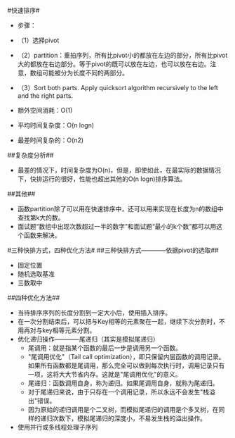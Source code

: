 #快速排序#

*   步骤：
*   （1）选择pivot
*   （2）partition：重拍序列，所有比pivot小的都放在左边的部分，所有比pivot大的都放在右边部分。等于pivot的既可以放在左边，也可以放在右边。注意，数组可能被分为长度不同的两部分。
*   （3）Sort both parts. Apply quicksort algorithm recursively to the left and the right parts.

*   额外空间消耗：O(1)    
*   平均时间复杂度：O(n logn)
*   最差时间复杂的：O(n2)

##复杂度分析##
*   最差的情况下，时间复杂度为O(n)，但是，即使如此，在最实际的数据情况下，快排运行的很好，性能也超出其他的O(n logn)排序算法。

##其他##
*   函数partition除了可以用在快速排序中，还可以用来实现在长度为n的数组中查找第k大的数。
*   面试题“数组中出现次数超过一半的数字”和面试题“最小的k个数”都可以用这个函数来解决。

#三种快排方式，四种优化方法#
##三种快排方式————依据pivot的选取##
*   固定位置
*   随机选取基准
*   三数取中

##四种优化方法##
*   当待排序序列的长度分割到一定大小后，使用插入排序。
*   在一次分割结束后，可以把与Key相等的元素聚在一起，继续下次分割时，不用再对与key相等元素分割。
*   优化递归操作————尾递归（其实是模拟尾递归）
    -   尾调用：就是指某个函数的最后一步是调用另一个函数。
    -   "尾调用优化"（Tail call optimization），即只保留内层函数的调用记录。如果所有函数都是尾调用，那么完全可以做到每次执行时，调用记录只有一项，这将大大节省内存。这就是"尾调用优化"的意义。
    -   尾递归：函数调用自身，称为递归。如果尾调用自身，就称为尾递归。
    -   对于尾递归来说，由于只存在一个调用记录，所以永远不会发生"栈溢出"错误。
    -   因为原始的递归调用是个二叉树，而模拟尾递归的调用是个多叉树，在同样的递归次数下，模拟尾递归的深度小，不易发生栈的溢出操作。
*   使用并行或多线程处理子序列
